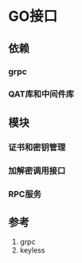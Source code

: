 # GO接口

## 依赖

### grpc
### QAT库和中间件库

## 模块
### 证书和密钥管理
### 加解密调用接口
### RPC服务

## 参考
1. grpc
2. keyless